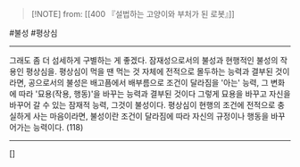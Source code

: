  > [!NOTE] from: [[400 『설법하는 고양이와 부처가 된 로봇』]]

#불성 #평상심 

--- 
그래도 좀 더 섬세하게 구별하는 게 좋겠다. 잠재성으로서의 불성과 현행적인 불성의 작용인 평상심을. 평상심이 먹을 땐 먹는 것 자체에 전적으로 몰두하는 능력과 결부된 것이라면, 공으로서의 불성은 배고픔에서 배부름으로 조건이 달라짐을 '아는' 능력, 그 변화에 따라 '묘용(작용, 행동)'을 바꾸는 능력과 결부된 것이다 그렇게 묘용을 바꾸고 자신을 바꾸어 갈 수 있는 잠재적 능력, 그것이 불성이다. 평상심이 현행의 조건에 전적으로 충실하게 사는 마음이라면, 불성이란 조건이 달라짐에 따라 자신의 규정이나 행동을 바꾸어가는 능력이다. (118) 


--- 
[]